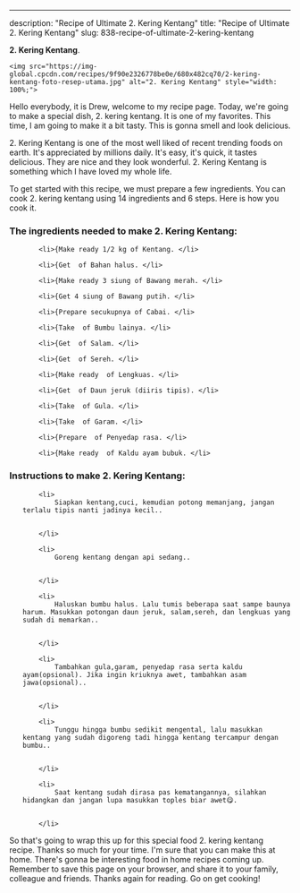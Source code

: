 ---
description: "Recipe of Ultimate 2. Kering Kentang"
title: "Recipe of Ultimate 2. Kering Kentang"
slug: 838-recipe-of-ultimate-2-kering-kentang

<p>
	<strong>2. Kering Kentang</strong>. 
	
</p>
<p>
	
	<img src="https://img-global.cpcdn.com/recipes/9f90e2326778be0e/680x482cq70/2-kering-kentang-foto-resep-utama.jpg" alt="2. Kering Kentang" style="width: 100%;">
	
	
</p>
<p>
	Hello everybody, it is Drew, welcome to my recipe page. Today, we're going to make a special dish, 2. kering kentang. It is one of my favorites. This time, I am going to make it a bit tasty. This is gonna smell and look delicious.
</p>
	
<p>
	
</p>
<p>
	2. Kering Kentang is one of the most well liked of recent trending foods on earth. It's appreciated by millions daily. It's easy, it's quick, it tastes delicious. They are nice and they look wonderful. 2. Kering Kentang is something which I have loved my whole life.
</p>

<p>
To get started with this recipe, we must prepare a few ingredients. You can cook 2. kering kentang using 14 ingredients and 6 steps. Here is how you cook it.
</p>

<h3>The ingredients needed to make 2. Kering Kentang:</h3>

<ol>
	
		<li>{Make ready 1/2 kg of Kentang. </li>
	
		<li>{Get  of Bahan halus. </li>
	
		<li>{Make ready 3 siung of Bawang merah. </li>
	
		<li>{Get 4 siung of Bawang putih. </li>
	
		<li>{Prepare secukupnya of Cabai. </li>
	
		<li>{Take  of Bumbu lainya. </li>
	
		<li>{Get  of Salam. </li>
	
		<li>{Get  of Sereh. </li>
	
		<li>{Make ready  of Lengkuas. </li>
	
		<li>{Get  of Daun jeruk (diiris tipis). </li>
	
		<li>{Take  of Gula. </li>
	
		<li>{Take  of Garam. </li>
	
		<li>{Prepare  of Penyedap rasa. </li>
	
		<li>{Make ready  of Kaldu ayam bubuk. </li>
	
</ol>
<p>
	
</p>

<h3>Instructions to make 2. Kering Kentang:</h3>

<ol>
	
		<li>
			Siapkan kentang,cuci, kemudian potong memanjang, jangan terlalu tipis nanti jadinya kecil..
			
			
		</li>
	
		<li>
			Goreng kentang dengan api sedang..
			
			
		</li>
	
		<li>
			Haluskan bumbu halus. Lalu tumis beberapa saat sampe baunya harum. Masukkan potongan daun jeruk, salam,sereh, dan lengkuas yang sudah di memarkan..
			
			
		</li>
	
		<li>
			Tambahkan gula,garam, penyedap rasa serta kaldu ayam(opsional). Jika ingin kriuknya awet, tambahkan asam jawa(opsional)..
			
			
		</li>
	
		<li>
			Tunggu hingga bumbu sedikit mengental, lalu masukkan kentang yang sudah digoreng tadi hingga kentang tercampur dengan bumbu..
			
			
		</li>
	
		<li>
			Saat kentang sudah dirasa pas kematangannya, silahkan hidangkan dan jangan lupa masukkan toples biar awet😋.
			
			
		</li>
	
</ol>

<p>
	
</p>

<p>
	So that's going to wrap this up for this special food 2. kering kentang recipe. Thanks so much for your time. I'm sure that you can make this at home. There's gonna be interesting food in home recipes coming up. Remember to save this page on your browser, and share it to your family, colleague and friends. Thanks again for reading. Go on get cooking!
</p>
